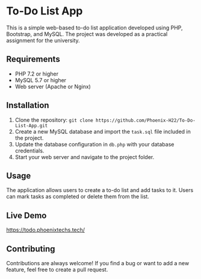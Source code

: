 # To-Do List App

This is a simple web-based to-do list application developed using PHP, Bootstrap, and MySQL. The project was developed as a practical assignment for the university.

## Requirements

* PHP 7.2 or higher
* MySQL 5.7 or higher
* Web server (Apache or Nginx)

## Installation

1. Clone the repository: `git clone https://github.com/Phoenix-H22/To-Do-List-App.git`
2. Create a new MySQL database and import the `task.sql` file included in the project.
3. Update the database configuration in `db.php` with your database credentials.
4. Start your web server and navigate to the project folder.

## Usage

The application allows users to create a to-do list and add tasks to it. Users can mark tasks as completed or delete them from the list.

## Live Demo
https://todo.phoenixtechs.tech/

## Contributing

Contributions are always welcome! If you find a bug or want to add a new feature, feel free to create a pull request.